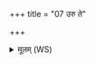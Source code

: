 +++
title = "07 उरु ते"

+++
<details><summary>मूलम् (WS)</summary>

उरु ते ज्रयः पर्येति बुध्नं विरोचमानं महिषस्य धाम ।  
विश्वेभिरग्ने स्वयशोभिरिद्धो ऽदब्धेभिः पायुभिः पाह्यस्मान् ।I॥ ९ ॥  
धन्वं स्रोतः कृणुते गातुमूर्मिं शुक्रैरूर्मिभिरभि नक्षति क्षाम्।  
विश्वा सनानि जठरेषु धत्ते ऽन्तर्नवासु चरति प्रसूषु ॥ १० ॥
</details>